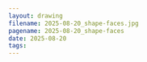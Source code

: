 ```yaml
---
layout: drawing
filename: 2025-08-20_shape-faces.jpg
pagename: 2025-08-20_shape-faces
date: 2025-08-20
tags:
---
```

